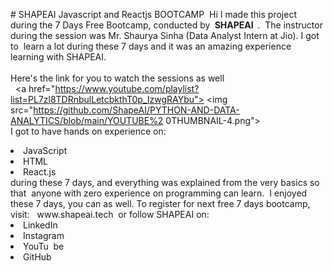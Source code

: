 #‌ ‌SHAPEAI‌ ‌Javascript‌ ‌and‌ ‌Reactjs‌ ‌BOOTCAMP‌ ‌
Hi‌ ‌I‌ ‌made‌ ‌this‌ ‌project‌ ‌during‌ ‌the‌ ‌7‌ ‌Days‌ ‌Free‌ ‌Bootcamp,‌ ‌conducted‌ ‌by‌ ‌<b>‌ ‌SHAPEAI‌ ‌
</b>.‌ ‌
The‌ ‌instructor‌ ‌during‌ ‌the‌ ‌session‌ ‌was‌ ‌Mr.‌ ‌Shaurya‌ ‌Sinha‌ ‌(Data‌ ‌Analyst‌ ‌Intern‌ ‌at‌ ‌Jio).‌ ‌I‌ ‌got‌ ‌to‌ ‌
learn‌ ‌a‌ ‌lot‌ ‌during‌ ‌these‌ ‌7‌ ‌days‌ ‌and‌ ‌it‌ ‌was‌ ‌an‌ ‌amazing‌ ‌experience‌ ‌learning‌ ‌with‌ ‌SHAPEAI.‌ ‌
<br><br>Here's‌ ‌the‌ ‌link‌ ‌for‌ ‌you‌ ‌to‌ ‌watch‌ ‌the‌ ‌sessions‌ ‌as‌ ‌well<br>‌ ‌
<a‌ ‌href="https://www.youtube.com/playlist?list=PL7zl8TDRnbulLetcbkthT0p_IzwgRAYbu">‌ ‌
<img‌ ‌
src="https://github.com/ShapeAI/PYTHON-AND-DATA-ANALYTICS/blob/main/YOUTUBE%2‌
0THUMBNAIL-4.png">‌ ‌</a>‌ ‌
<br>I‌ ‌got‌ ‌to‌ ‌have‌ ‌hands‌ ‌on‌ ‌experience‌ ‌on:‌ ‌
<li>JavaScript‌ ‌
<li>HTML‌ ‌
<li>React.js‌ ‌
<br>during‌ ‌these‌ ‌7‌ ‌days,‌ ‌and‌ ‌everything‌ ‌was‌ ‌explained‌ ‌from‌ ‌the‌ ‌very‌ ‌basics‌ ‌so‌ ‌that‌ ‌
anyone‌ ‌with‌ ‌zero‌ ‌experience‌ ‌on‌ ‌programming‌ ‌can‌ ‌learn.‌ ‌
I‌ ‌enjoyed‌ ‌these‌ ‌7‌ ‌days,‌ ‌you‌ ‌can‌ ‌as‌ ‌well.‌ ‌To‌ ‌register‌ ‌for‌ ‌next‌ ‌free‌ ‌7‌ ‌days‌ ‌bootcamp,‌ ‌visit:‌ ‌
<a‌ ‌href="https://www.shapeai.tech">‌ ‌www.shapeai.tech</a>‌ ‌
or‌ ‌follow‌ ‌SHAPEAI‌ ‌on:‌ ‌
<li><a‌ ‌href=‌ ‌
"https://in.linkedin.com/company/shapeai">LinkedIn</a>‌ ‌
<li><a‌ ‌href=‌ ‌
"https://www.instagram.com/shape.ai/?hl=en">Instagram</a>‌ ‌
<li><a‌ ‌
href=‌ ‌
"https://www.youtube.com/channel/UCTUvDLTW9meuDXWcbmISPdA">YouTu‌ ‌
be</a>‌ ‌
<li><a‌ ‌href=‌ ‌
"https://github.com/shapeai">GitHub</a>‌ 
